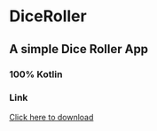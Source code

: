 # DiceRoller

## A simple Dice Roller App
### 100% Kotlin
### Link<br>
[Click here to download](https://github.com/Ryuk-me/DiceRoller/releases/download/v1.0/diceRoller.apk)
